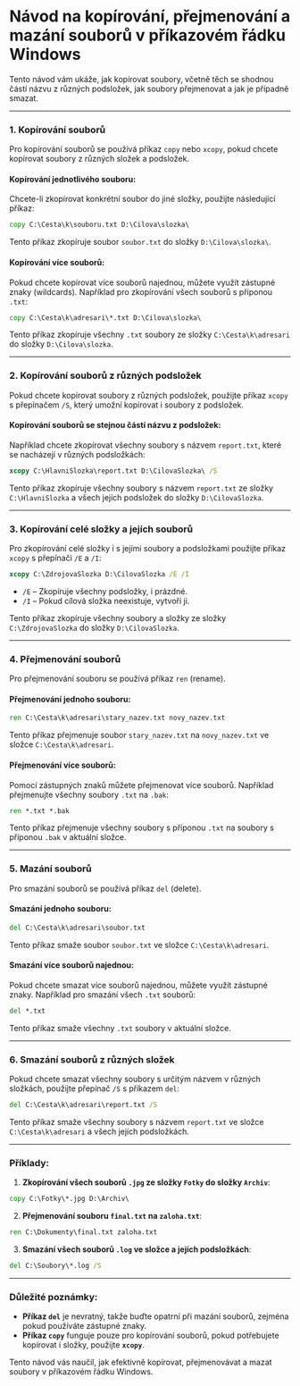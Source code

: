 # Návod na kopírování, přejmenování a mazání souborů v příkazovém řádku Windows

Tento návod vám ukáže, jak kopírovat soubory, včetně těch se shodnou částí názvu z různých podsložek, jak soubory přejmenovat a jak je případně smazat.

---

### 1. Kopírování souborů

Pro kopírování souborů se používá příkaz `copy` nebo `xcopy`, pokud chcete kopírovat soubory z různých složek a podsložek.

#### **Kopírování jednotlivého souboru**:

Chcete-li zkopírovat konkrétní soubor do jiné složky, použijte následující příkaz:

```cmd
copy C:\Cesta\k\souboru.txt D:\Cilova\slozka\
```

Tento příkaz zkopíruje soubor `soubor.txt` do složky `D:\Cilova\slozka\`.

#### **Kopírování více souborů**:

Pokud chcete kopírovat více souborů najednou, můžete využít zástupné znaky (wildcards). Například pro zkopírování všech souborů s příponou `.txt`:

```cmd
copy C:\Cesta\k\adresari\*.txt D:\Cilova\slozka\
```

Tento příkaz zkopíruje všechny `.txt` soubory ze složky `C:\Cesta\k\adresari` do složky `D:\Cilova\slozka`.

---

### 2. Kopírování souborů z různých podsložek

Pokud chcete kopírovat soubory z různých podsložek, použijte příkaz `xcopy` s přepínačem `/S`, který umožní kopírovat i soubory z podsložek.

#### **Kopírování souborů se stejnou částí názvu z podsložek**:

Například chcete zkopírovat všechny soubory s názvem `report.txt`, které se nacházejí v různých podsložkách:

```cmd
xcopy C:\HlavniSlozka\report.txt D:\CilovaSlozka\ /S
```

Tento příkaz zkopíruje všechny soubory s názvem `report.txt` ze složky `C:\HlavniSlozka` a všech jejích podsložek do složky `D:\CilovaSlozka`.

---

### 3. Kopírování celé složky a jejích souborů

Pro zkopírování celé složky i s jejími soubory a podsložkami použijte příkaz `xcopy` s přepínači `/E` a `/I`:

```cmd
xcopy C:\ZdrojovaSlozka D:\CilovaSlozka /E /I
```

- `/E` – Zkopíruje všechny podsložky, i prázdné.
- `/I` – Pokud cílová složka neexistuje, vytvoří ji.

Tento příkaz zkopíruje všechny soubory a složky ze složky `C:\ZdrojovaSlozka` do složky `D:\CilovaSlozka`.

---

### 4. Přejmenování souborů

Pro přejmenování souboru se používá příkaz `ren` (rename).

#### **Přejmenování jednoho souboru**:

```cmd
ren C:\Cesta\k\adresari\stary_nazev.txt novy_nazev.txt
```

Tento příkaz přejmenuje soubor `stary_nazev.txt` na `novy_nazev.txt` ve složce `C:\Cesta\k\adresari`.

#### **Přejmenování více souborů**:

Pomocí zástupných znaků můžete přejmenovat více souborů. Například přejmenujte všechny soubory `.txt` na `.bak`:

```cmd
ren *.txt *.bak
```

Tento příkaz přejmenuje všechny soubory s příponou `.txt` na soubory s příponou `.bak` v aktuální složce.

---

### 5. Mazání souborů

Pro smazání souborů se používá příkaz `del` (delete).

#### **Smazání jednoho souboru**:

```cmd
del C:\Cesta\k\adresari\soubor.txt
```

Tento příkaz smaže soubor `soubor.txt` ve složce `C:\Cesta\k\adresari`.

#### **Smazání více souborů najednou**:

Pokud chcete smazat více souborů najednou, můžete využít zástupné znaky. Například pro smazání všech `.txt` souborů:

```cmd
del *.txt
```

Tento příkaz smaže všechny `.txt` soubory v aktuální složce.

---

### 6. Smazání souborů z různých složek

Pokud chcete smazat všechny soubory s určitým názvem v různých složkách, použijte přepínač `/S` s příkazem `del`:

```cmd
del C:\Cesta\k\adresari\report.txt /S
```

Tento příkaz smaže všechny soubory s názvem `report.txt` ve složce `C:\Cesta\k\adresari` a všech jejích podsložkách.

---

### Příklady:

1. **Zkopírování všech souborů `.jpg` ze složky `Fotky` do složky `Archiv`**:

```cmd
copy C:\Fotky\*.jpg D:\Archiv\
```

2. **Přejmenování souboru `final.txt` na `zaloha.txt`**:

```cmd
ren C:\Dokumenty\final.txt zaloha.txt
```

3. **Smazání všech souborů `.log` ve složce a jejích podsložkách**:

```cmd
del C:\Soubory\*.log /S
```

---

### Důležité poznámky:
- **Příkaz `del`** je nevratný, takže buďte opatrní při mazání souborů, zejména pokud používáte zástupné znaky.
- **Příkaz `copy`** funguje pouze pro kopírování souborů, pokud potřebujete kopírovat i složky, použijte **`xcopy`**.

Tento návod vás naučil, jak efektivně kopírovat, přejmenovávat a mazat soubory v příkazovém řádku Windows.